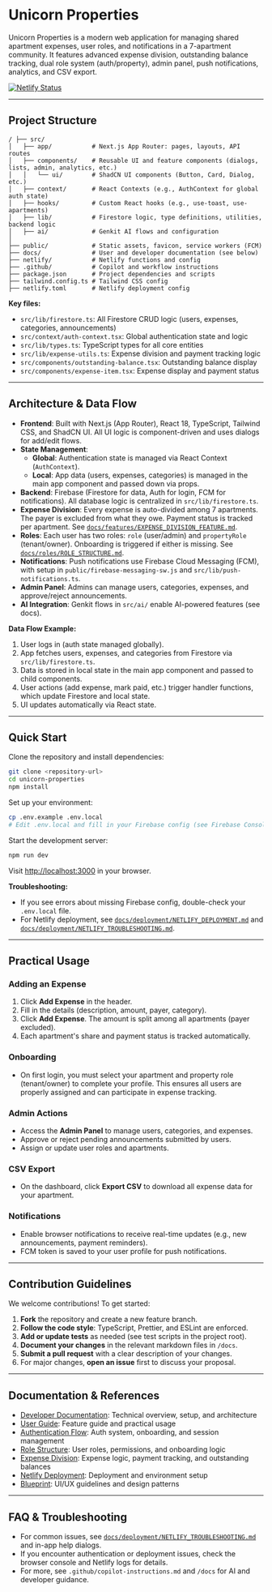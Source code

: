 # Unicorn Properties

Unicorn Properties is a modern web application for managing shared apartment expenses, user roles, and notifications in a 7-apartment community. It features advanced expense division, outstanding balance tracking, dual role system (auth/property), admin panel, push notifications, analytics, and CSV export.

[![Netlify Status](https://api.netlify.com/api/v1/badges/81d761ff-9a71-4099-b92b-52ada05f2198/deploy-status)](https://app.netlify.com/projects/unicornproperties/deploys)

---

## Project Structure

```
/ ├── src/
│   ├── app/           # Next.js App Router: pages, layouts, API routes
│   ├── components/    # Reusable UI and feature components (dialogs, lists, admin, analytics, etc.)
│   │   └── ui/        # ShadCN UI components (Button, Card, Dialog, etc.)
│   ├── context/       # React Contexts (e.g., AuthContext for global auth state)
│   ├── hooks/         # Custom React hooks (e.g., use-toast, use-apartments)
│   ├── lib/           # Firestore logic, type definitions, utilities, backend logic
│   ├── ai/            # Genkit AI flows and configuration
│
├── public/            # Static assets, favicon, service workers (FCM)
├── docs/              # User and developer documentation (see below)
├── netlify/           # Netlify functions and config
├── .github/           # Copilot and workflow instructions
├── package.json       # Project dependencies and scripts
├── tailwind.config.ts # Tailwind CSS config
├── netlify.toml       # Netlify deployment config
```

**Key files:**

- `src/lib/firestore.ts`: All Firestore CRUD logic (users, expenses, categories, announcements)
- `src/context/auth-context.tsx`: Global authentication state and logic
- `src/lib/types.ts`: TypeScript types for all core entities
- `src/lib/expense-utils.ts`: Expense division and payment tracking logic
- `src/components/outstanding-balance.tsx`: Outstanding balance display
- `src/components/expense-item.tsx`: Expense display and payment status

---

## Architecture & Data Flow

- **Frontend**: Built with Next.js (App Router), React 18, TypeScript, Tailwind CSS, and ShadCN UI. All UI logic is component-driven and uses dialogs for add/edit flows.
- **State Management**:
  - **Global**: Authentication state is managed via React Context (`AuthContext`).
  - **Local**: App data (users, expenses, categories) is managed in the main app component and passed down via props.
- **Backend**: Firebase (Firestore for data, Auth for login, FCM for notifications). All database logic is centralized in `src/lib/firestore.ts`.
- **Expense Division**: Every expense is auto-divided among 7 apartments. The payer is excluded from what they owe. Payment status is tracked per apartment. See [`docs/features/EXPENSE_DIVISION_FEATURE.md`](docs/features/EXPENSE_DIVISION_FEATURE.md).
- **Roles**: Each user has two roles: `role` (user/admin) and `propertyRole` (tenant/owner). Onboarding is triggered if either is missing. See [`docs/roles/ROLE_STRUCTURE.md`](docs/roles/ROLE_STRUCTURE.md).
- **Notifications**: Push notifications use Firebase Cloud Messaging (FCM), with setup in `public/firebase-messaging-sw.js` and `src/lib/push-notifications.ts`.
- **Admin Panel**: Admins can manage users, categories, expenses, and approve/reject announcements.
- **AI Integration**: Genkit flows in `src/ai/` enable AI-powered features (see docs).

**Data Flow Example:**

1. User logs in (auth state managed globally).
2. App fetches users, expenses, and categories from Firestore via `src/lib/firestore.ts`.
3. Data is stored in local state in the main app component and passed to child components.
4. User actions (add expense, mark paid, etc.) trigger handler functions, which update Firestore and local state.
5. UI updates automatically via React state.

---

## Quick Start

Clone the repository and install dependencies:

```bash
git clone <repository-url>
cd unicorn-properties
npm install
```

Set up your environment:

```bash
cp .env.example .env.local
# Edit .env.local and fill in your Firebase config (see Firebase Console)
```

Start the development server:

```bash
npm run dev
```

Visit [http://localhost:3000](http://localhost:3000) in your browser.

**Troubleshooting:**

- If you see errors about missing Firebase config, double-check your `.env.local` file.
- For Netlify deployment, see [`docs/deployment/NETLIFY_DEPLOYMENT.md`](docs/deployment/NETLIFY_DEPLOYMENT.md) and [`docs/deployment/NETLIFY_TROUBLESHOOTING.md`](docs/deployment/NETLIFY_TROUBLESHOOTING.md).

---

## Practical Usage

### Adding an Expense

1. Click **Add Expense** in the header.
2. Fill in the details (description, amount, payer, category).
3. Click **Add Expense**. The amount is split among all apartments (payer excluded).
4. Each apartment's share and payment status is tracked automatically.

### Onboarding

- On first login, you must select your apartment and property role (tenant/owner) to complete your profile. This ensures all users are properly assigned and can participate in expense tracking.

### Admin Actions

- Access the **Admin Panel** to manage users, categories, and expenses.
- Approve or reject pending announcements submitted by users.
- Assign or update user roles and apartments.

### CSV Export

- On the dashboard, click **Export CSV** to download all expense data for your apartment.

### Notifications

- Enable browser notifications to receive real-time updates (e.g., new announcements, payment reminders).
- FCM token is saved to your user profile for push notifications.

---

## Contribution Guidelines

We welcome contributions! To get started:

1. **Fork** the repository and create a new feature branch.
2. **Follow the code style**: TypeScript, Prettier, and ESLint are enforced.
3. **Add or update tests** as needed (see test scripts in the project root).
4. **Document your changes** in the relevant markdown files in `/docs`.
5. **Submit a pull request** with a clear description of your changes.
6. For major changes, **open an issue** first to discuss your proposal.

---

## Documentation & References

- [Developer Documentation](docs/guides/DEVELOPER_DOCUMENTATION.md): Technical overview, setup, and architecture
- [User Guide](docs/architecture/DOCUMENTATION.md): Feature guide and practical usage
- [Authentication Flow](docs/roles/AUTHENTICATION_FLOW.md): Auth system, onboarding, and session management
- [Role Structure](docs/roles/ROLE_STRUCTURE.md): User roles, permissions, and onboarding logic
- [Expense Division](docs/features/EXPENSE_DIVISION_FEATURE.md): Expense logic, payment tracking, and outstanding balances
- [Netlify Deployment](docs/deployment/NETLIFY_DEPLOYMENT.md): Deployment and environment setup
- [Blueprint](docs/architecture/blueprint.md): UI/UX guidelines and design patterns

---

## FAQ & Troubleshooting

- For common issues, see [`docs/deployment/NETLIFY_TROUBLESHOOTING.md`](docs/deployment/NETLIFY_TROUBLESHOOTING.md) and in-app help dialogs.
- If you encounter authentication or deployment issues, check the browser console and Netlify logs for details.
- For more, see `.github/copilot-instructions.md` and `/docs` for AI and developer guidance.
